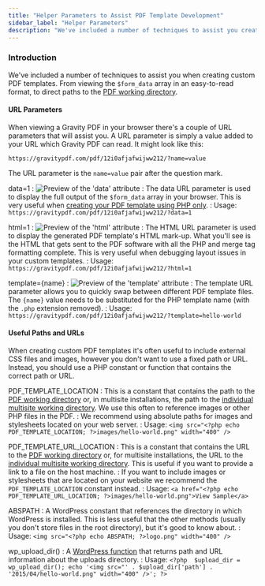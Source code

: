 ```yaml
---
title: "Helper Parameters to Assist PDF Template Development"
sidebar_label: "Helper Parameters"
description: "We've included a number of techniques to assist you create custom PDF templates. From viewing the $form_data array to direct paths for the PDF directory."
---
```


### Introduction 

We've included a number of techniques to assist you when creating custom PDF templates. From viewing the `$form_data` array in an easy-to-read format, to direct paths to the [PDF working directory](developer-first-custom-pdf.md#working-directory).

#### URL Parameters 

When viewing a Gravity PDF in your browser there's a couple of URL parameters that will assist you. A URL parameter is simply a value added to your URL which Gravity PDF can read. It might look like this:

```
https://gravitypdf.com/pdf/12i0afjafwijww212/?name=value
```

The URL parameter is the `name=value` pair after the question mark. 

data=1 
:    ![Preview of the 'data' attribute](https://resources.gravitypdf.com/uploads/2015/11/data.png)
:    The data URL parameter is used to display the full output of the `$form_data` array in your browser. This is very useful when [creating your PDF template using PHP only](developer-php-form-data-array.md).
:    Usage: `https://gravitypdf.com/pdf/12i0afjafwijww212/?data=1`

html=1 
:    ![Preview of the 'html' attribute](https://resources.gravitypdf.com/uploads/2015/11/html.png)
:    The HTML URL parameter is used to display the generated PDF template's HTML mark-up. What you'll see is the HTML that gets sent to the PDF software with all the PHP and merge tag formatting complete. This is very useful when debugging layout issues in your custom templates.
:    Usage: `https://gravitypdf.com/pdf/12i0afjafwijww212/?html=1`

template={name} 
:    ![Preview of the 'template' attribute](https://resources.gravitypdf.com/uploads/2015/11/template.png)
:    The template URL parameter allows you to quickly swap between different PDF template files. The `{name}` value needs to be substituted for the PHP template name (with the `.php` extension removed).
:    Usage: `https://gravitypdf.com/pdf/12i0afjafwijww212/?template=hello-world`

#### Useful Paths and URLs 

When creating custom PDF templates it's often useful to include external CSS files and images, however you don't want to use a fixed path or URL. Instead, you should use a PHP constant or function that contains the correct path or URL. 

PDF_TEMPLATE_LOCATION 
:    This is a constant that contains the path to the [PDF working directory](developer-first-custom-pdf.md#working-directory) or, in multisite installations, the path to the [individual multisite working directory](developer-first-custom-pdf.md#multisite-structure). We use this often to reference images or other PHP files in the PDF. 
:    We recommend using absolute paths for images and stylesheets located on your web server.
:    Usage: `<img src="<?php echo PDF_TEMPLATE_LOCATION; ?>images/hello-world.png" width="400" />`

PDF_TEMPLATE_URL_LOCATION 
:    This is a constant that contains the URL to the [PDF working directory](developer-first-custom-pdf.md#working-directory) or, for multisite installations, the URL to the [individual multisite working directory](developer-first-custom-pdf.md#multisite-structure). This is useful if you want to provide a link to a file on the host machine.
:    If you want to include images or stylesheets that are located on your website we recommend the `PDF_TEMPLATE_LOCATION` constant instead.
:    Usage: `<a href="<?php echo PDF_TEMPLATE_URL_LOCATION; ?>images/hello-world.png">View Sample</a>`

ABSPATH 
:    A WordPress constant that references the directory in which WordPress is installed. This is less useful that the other methods (usually you don't store files in the root directory), but it's good to know about.
:    Usage: `<img src="<?php echo ABSPATH; ?>logo.png" width="400" />`

wp_upload_dir() 
:    A [WordPress function](https://codex.wordpress.org/Function_Reference/wp_upload_dir) that returns path and URL information about the uploads directory. 
:    Usage:
     ```
     <?php 
     $upload_dir = wp_upload_dir();
     echo '<img src="' . $upload_dir['path'] . '2015/04/hello-world.png" width="400" />';
     ?>
     ```